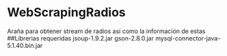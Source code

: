 # WebScrapingRadios
Araña para obtener stream de radios así como la información de estas 
##Librerias requeridas
jsoup-1.9.2.jar
gson-2.8.0.jar
mysql-connector-java-5.1.40.bin.jar
